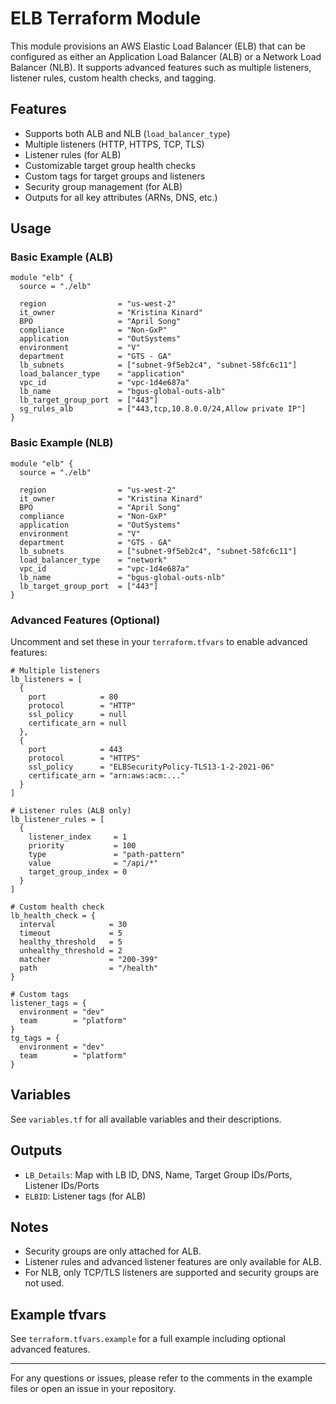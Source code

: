 # ELB Terraform Module

This module provisions an AWS Elastic Load Balancer (ELB) that can be configured as either an Application Load Balancer (ALB) or a Network Load Balancer (NLB). It supports advanced features such as multiple listeners, listener rules, custom health checks, and tagging.

## Features
- Supports both ALB and NLB (`load_balancer_type`)
- Multiple listeners (HTTP, HTTPS, TCP, TLS)
- Listener rules (for ALB)
- Customizable target group health checks
- Custom tags for target groups and listeners
- Security group management (for ALB)
- Outputs for all key attributes (ARNs, DNS, etc.)

## Usage

### Basic Example (ALB)
```hcl
module "elb" {
  source = "./elb"

  region                = "us-west-2"
  it_owner              = "Kristina Kinard"
  BPO                   = "April Song"
  compliance            = "Non-GxP"
  application           = "OutSystems"
  environment           = "V"
  department            = "GTS - GA"
  lb_subnets            = ["subnet-9f5eb2c4", "subnet-58fc6c11"]
  load_balancer_type    = "application"
  vpc_id                = "vpc-1d4e687a"
  lb_name               = "bgus-global-outs-alb"
  lb_target_group_port  = ["443"]
  sg_rules_alb          = ["443,tcp,10.8.0.0/24,Allow private IP"]
}
```

### Basic Example (NLB)
```hcl
module "elb" {
  source = "./elb"

  region                = "us-west-2"
  it_owner              = "Kristina Kinard"
  BPO                   = "April Song"
  compliance            = "Non-GxP"
  application           = "OutSystems"
  environment           = "V"
  department            = "GTS - GA"
  lb_subnets            = ["subnet-9f5eb2c4", "subnet-58fc6c11"]
  load_balancer_type    = "network"
  vpc_id                = "vpc-1d4e687a"
  lb_name               = "bgus-global-outs-nlb"
  lb_target_group_port  = ["443"]
}
```

### Advanced Features (Optional)
Uncomment and set these in your `terraform.tfvars` to enable advanced features:
```hcl
# Multiple listeners
lb_listeners = [
  {
    port            = 80
    protocol        = "HTTP"
    ssl_policy      = null
    certificate_arn = null
  },
  {
    port            = 443
    protocol        = "HTTPS"
    ssl_policy      = "ELBSecurityPolicy-TLS13-1-2-2021-06"
    certificate_arn = "arn:aws:acm:..."
  }
]

# Listener rules (ALB only)
lb_listener_rules = [
  {
    listener_index     = 1
    priority           = 100
    type               = "path-pattern"
    value              = "/api/*"
    target_group_index = 0
  }
]

# Custom health check
lb_health_check = {
  interval            = 30
  timeout             = 5
  healthy_threshold   = 5
  unhealthy_threshold = 2
  matcher             = "200-399"
  path                = "/health"
}

# Custom tags
listener_tags = {
  environment = "dev"
  team        = "platform"
}
tg_tags = {
  environment = "dev"
  team        = "platform"
}
```

## Variables
See `variables.tf` for all available variables and their descriptions.

## Outputs
- `LB_Details`: Map with LB ID, DNS, Name, Target Group IDs/Ports, Listener IDs/Ports
- `ELBID`: Listener tags (for ALB)

## Notes
- Security groups are only attached for ALB.
- Listener rules and advanced listener features are only available for ALB.
- For NLB, only TCP/TLS listeners are supported and security groups are not used.

## Example tfvars
See `terraform.tfvars.example` for a full example including optional advanced features.

---

For any questions or issues, please refer to the comments in the example files or open an issue in your repository.
